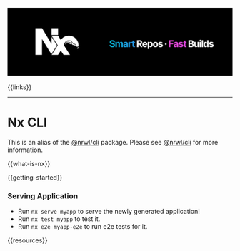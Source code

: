 <p style="text-align: center;"><img src="https://raw.githubusercontent.com/nrwl/nx/master/images/nx.png" width="600" alt="Nx - Powerful, Extensible Dev Tools"></p>

{{links}}

<hr>

# Nx CLI

This is an alias of the [@nrwl/cli](https://www.npmjs.com/package/@nrwl/cli) package. Please see [@nrwl/cli](https://www.npmjs.com/package/@nrwl/cli) for more information.

{{what-is-nx}}

{{getting-started}}

### Serving Application

- Run `nx serve myapp` to serve the newly generated application!
- Run `nx test myapp` to test it.
- Run `nx e2e myapp-e2e` to run e2e tests for it.

{{resources}}
